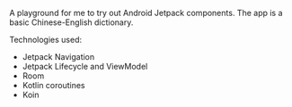 A playground for me to try out Android Jetpack components. The app is a basic Chinese-English dictionary.

Technologies used:
- Jetpack Navigation
- Jetpack Lifecycle and ViewModel
- Room
- Kotlin coroutines
- Koin


